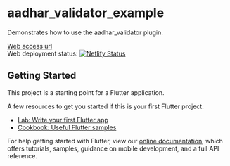 # aadhar_validator_example

Demonstrates how to use the aadhar_validator plugin.

[Web access url](tinyurl.com/validateAadhar) <br>
Web deployment status: [![Netlify Status](https://api.netlify.com/api/v1/badges/16ec74b3-2f28-4589-b172-c5efe15ca0f6/deploy-status)](https://app.netlify.com/sites/flamboyant-bell-0bd1ca/deploys)

## Getting Started

This project is a starting point for a Flutter application.

A few resources to get you started if this is your first Flutter project:

- [Lab: Write your first Flutter app](https://flutter.dev/docs/get-started/codelab)
- [Cookbook: Useful Flutter samples](https://flutter.dev/docs/cookbook)

For help getting started with Flutter, view our
[online documentation](https://flutter.dev/docs), which offers tutorials,
samples, guidance on mobile development, and a full API reference.
